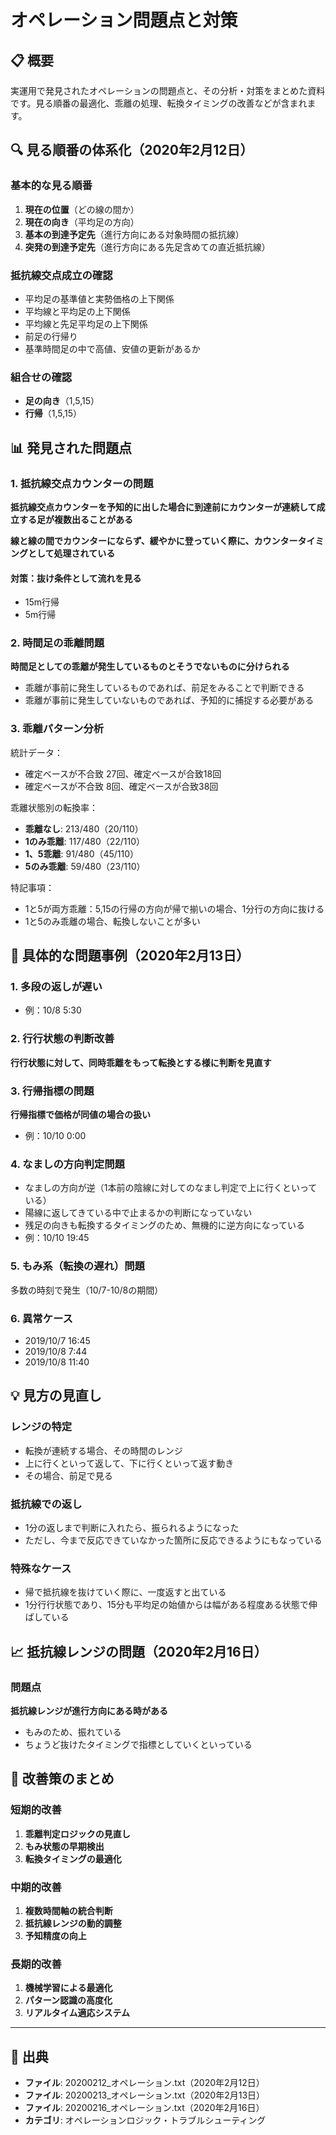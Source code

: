 # オペレーション問題点と対策

## 📋 概要

実運用で発見されたオペレーションの問題点と、その分析・対策をまとめた資料です。見る順番の最適化、乖離の処理、転換タイミングの改善などが含まれます。

## 🔍 見る順番の体系化（2020年2月12日）

### 基本的な見る順番
1. **現在の位置**（どの線の間か）
2. **現在の向き**（平均足の方向）
3. **基本の到達予定先**（進行方向にある対象時間の抵抗線）
4. **突発の到達予定先**（進行方向にある先足含めての直近抵抗線）

### 抵抗線交点成立の確認
- 平均足の基準値と実勢価格の上下関係
- 平均線と平均足の上下関係
- 平均線と先足平均足の上下関係
- 前足の行帰り
- 基準時間足の中で高値、安値の更新があるか

### 組合せの確認
- **足の向き**（1,5,15）
- **行帰**（1,5,15）

## 📊 発見された問題点

### 1. 抵抗線交点カウンターの問題
**抵抗線交点カウンターを予知的に出した場合に到達前にカウンターが連続して成立する足が複数出ることがある**

**線と線の間でカウンターにならず、緩やかに登っていく際に、カウンタータイミングとして処理されている**

#### 対策：抜け条件として流れを見る
- 15m行帰
- 5m行帰

### 2. 時間足の乖離問題
**時間足としての乖離が発生しているものとそうでないものに分けられる**
- 乖離が事前に発生しているものであれば、前足をみることで判断できる
- 乖離が事前に発生していないものであれば、予知的に捕捉する必要がある

### 3. 乖離パターン分析
統計データ：
- 確定ベースが不合致 27回、確定ベースが合致18回
- 確定ベースが不合致 8回、確定ベースが合致38回

乖離状態別の転換率：
- **乖離なし**: 213/480（20/110）
- **1のみ乖離**: 117/480（22/110）
- **1、5乖離**: 91/480（45/110）
- **5のみ乖離**: 59/480（23/110）

特記事項：
- 1と5が両方乖離：5,15の行帰の方向が帰で揃いの場合、1分行の方向に抜ける
- 1と5のみ乖離の場合、転換しないことが多い

## 🔧 具体的な問題事例（2020年2月13日）

### 1. 多段の返しが遅い
- 例：10/8 5:30

### 2. 行行状態の判断改善
**行行状態に対して、同時乖離をもって転換とする様に判断を見直す**

### 3. 行帰指標の問題
**行帰指標で価格が同値の場合の扱い**
- 例：10/10 0:00

### 4. なましの方向判定問題
- なましの方向が逆（1本前の陰線に対してのなまし判定で上に行くといっている）
- 陽線に返してきている中で止まるかの判断になっていない
- 残足の向きも転換するタイミングのため、無機的に逆方向になっている
- 例：10/10 19:45

### 5. もみ系（転換の遅れ）問題
多数の時刻で発生（10/7-10/8の期間）

### 6. 異常ケース
- 2019/10/7 16:45
- 2019/10/8 7:44
- 2019/10/8 11:40

## 💡 見方の見直し

### レンジの特定
- 転換が連続する場合、その時間のレンジ
- 上に行くといって返して、下に行くといって返す動き
- その場合、前足で見る

### 抵抗線での返し
- 1分の返しまで判断に入れたら、振られるようになった
- ただし、今まで反応できていなかった箇所に反応できるようにもなっている

### 特殊なケース
- 帰で抵抗線を抜けていく際に、一度返すと出ている
- 1分行行状態であり、15分も平均足の始値からは幅がある程度ある状態で伸ばしている

## 📈 抵抗線レンジの問題（2020年2月16日）

### 問題点
**抵抗線レンジが進行方向にある時がある**
- もみのため、振れている
- ちょうど抜けたタイミングで指標としていくといっている

## 🎯 改善策のまとめ

### 短期的改善
1. **乖離判定ロジックの見直し**
2. **もみ状態の早期検出**
3. **転換タイミングの最適化**

### 中期的改善
1. **複数時間軸の統合判断**
2. **抵抗線レンジの動的調整**
3. **予知精度の向上**

### 長期的改善
1. **機械学習による最適化**
2. **パターン認識の高度化**
3. **リアルタイム適応システム**

---

## 📅 出典
- **ファイル**: 20200212_オペレーション.txt（2020年2月12日）
- **ファイル**: 20200213_オペレーション.txt（2020年2月13日）
- **ファイル**: 20200216_オペレーション.txt（2020年2月16日）
- **カテゴリ**: オペレーションロジック・トラブルシューティング